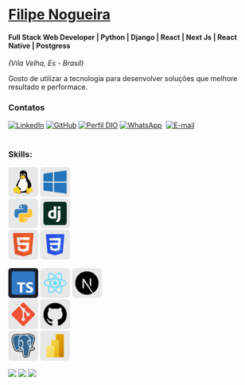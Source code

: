 # [Filipe Nogueira](https://github.com/noglipe)

#### Full Stack Web Developer | Python | Django | React | Next Js | React Native | Postgress

<i>(Vila Velha, Es - Brasil)</i>

Gosto de utilizar a tecnologia para desenvolver soluções que melhore
resultado e performace.


### Contatos

[![LinkedIn](https://img.shields.io/badge/linkedin-%230077B5.svg?style=for-the-badge&logo=linkedin&logoColor=white)](https://www.linkedin.com/in/filipe-nogueira-souza/)
[![GitHub](https://img.shields.io/badge/GitHub-0077B5?style=for-the-badge&logo=github&logoColor=white)](https://github.com/noglipe)
[![Perfil DIO](https://img.shields.io/badge/-Meu%20Perfil%20na%20DIO-0077B5?style=for-the-badge&logo=gitbook&logoColor=white)](https://www.dio.me/users/nog_lipe)
[![WhatsApp](https://img.shields.io/badge/WhatsApp-0077B5?style=for-the-badge&logo=whatsapp&logoColor=white)](https://wa.me/55+27+997925394)  [![E-mail](https://img.shields.io/badge/-Email-0077B5?style=for-the-badge&logo=microsoft-outlook&logoColor=white)](mailto:nog.lipe@gmail.com)
<br />
<br />

### Skills:

<img alt="Linux" height="60" width="60" src="https://github.com/gui-bus/TechIcons/blob/main/Light/Linux.svg"> <img alt="Windows" height="60" width="60" src="https://github.com/gui-bus/TechIcons/blob/main/Light/Windows.svg">
<br>
<img alt="Python" height="60" width="60" src="https://github.com/gui-bus/TechIcons/blob/main/Light/Python.svg"> 
<img alt="Django" height="60" width="60" src="https://github.com/gui-bus/TechIcons/blob/main/Light/Django.svg"> 
<br>
<img alt="HTML" height="60" width="60" src="https://github.com/gui-bus/TechIcons/blob/main/Light/HTML.svg"> 
<img alt="CSS" height="60" width="60" src="https://github.com/gui-bus/TechIcons/blob/main/Light/CSS.svg"> 

<img alt="Typescript" height="60" width="60" src="https://github.com/gui-bus/TechIcons/blob/main/Dark/Typescript.svg"> 
<img alt="React" height="60" width="60" src="https://github.com/gui-bus/TechIcons/blob/main/Light/React.svg"> <img alt="NextJS" height="60" width="60" src="https://github.com/gui-bus/TechIcons/blob/main/Light/NextJS.svg"> 

<br>
<img alt="GIT" height="60" width="60" src="https://github.com/gui-bus/TechIcons/blob/main/Light/GIT.svg"> <img alt="Github" height="60" width="60" src="https://github.com/gui-bus/TechIcons/blob/main/Light/Github.svg"> 
<br>
<img alt="Postgresql" height="60" width="60" src="https://github.com/gui-bus/TechIcons/blob/main/Light/Postgresql.svg"> 
<img alt="Power BI" height="60" width="60" src="https://github.com/gui-bus/TechIcons/blob/main/Light/Power BI.svg"> 


<img src="https://img.shields.io/badge/Tailwind_CSS-grey?style=for-the-badge&logo=tailwind-css&logoColor=38B2AC" /> <img src="https://img.shields.io/badge/Bootstrap-563D7C?style=for-the-badge&logo=bootstrap&logoColor=white" /> <img src="https://img.shields.io/badge/Styled_Components-DB7093?style=for-the-badge&logo=styled-components&logoColor=white" />
